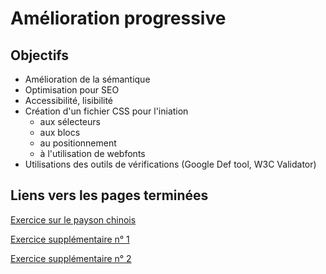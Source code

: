 # Amélioration progressive

## Objectifs

* Amélioration de la sémantique
* Optimisation pour SEO
* Accessibilité, lisibilité
* Création d'un fichier CSS pour l'iniation
  * aux sélecteurs
  * aux blocs
  * au positionnement
  * à l'utilisation de webfonts
* Utilisations des outils de vérifications (Google Def tool, W3C Validator)

## Liens vers les pages terminées

[Exercice sur le payson chinois](https://fabquo.github.io/progressive-enhancement/paysanchinois.html)

[Exercice supplémentaire n° 1](https://fabquo.github.io/progressive-enhancement/8facons.html)

[Exercice supplémentaire n° 2](https://fabquo.github.io/progressive-enhancement/guide.html)
